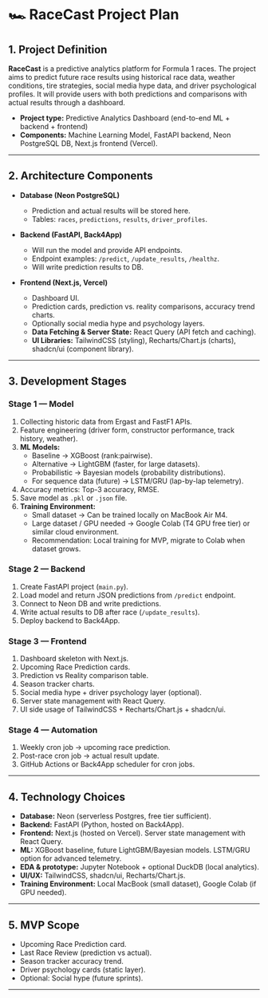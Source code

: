 # 🏎️ RaceCast Project Plan

## 1. Project Definition

**RaceCast** is a predictive analytics platform for Formula 1 races. The project aims to predict future race results using historical race data, weather conditions, tire strategies, social media hype data, and driver psychological profiles. It will provide users with both predictions and comparisons with actual results through a dashboard.

- **Project type:** Predictive Analytics Dashboard (end-to-end ML + backend + frontend)
- **Components:** Machine Learning Model, FastAPI backend, Neon PostgreSQL DB, Next.js frontend (Vercel).

---

## 2. Architecture Components

- **Database (Neon PostgreSQL)**

  - Prediction and actual results will be stored here.
  - Tables: `races`, `predictions`, `results`, `driver_profiles`.

- **Backend (FastAPI, Back4App)**

  - Will run the model and provide API endpoints.
  - Endpoint examples: `/predict`, `/update_results`, `/healthz`.
  - Will write prediction results to DB.

- **Frontend (Next.js, Vercel)**

  - Dashboard UI.
  - Prediction cards, prediction vs. reality comparisons, accuracy trend charts.
  - Optionally social media hype and psychology layers.
  - **Data Fetching & Server State:** React Query (API fetch and caching).
  - **UI Libraries:** TailwindCSS (styling), Recharts/Chart.js (charts), shadcn/ui (component library).

---

## 3. Development Stages

### Stage 1 — Model

1. Collecting historic data from Ergast and FastF1 APIs.
2. Feature engineering (driver form, constructor performance, track history, weather).
3. **ML Models:**
   - Baseline → XGBoost (rank:pairwise).
   - Alternative → LightGBM (faster, for large datasets).
   - Probabilistic → Bayesian models (probability distributions).
   - For sequence data (future) → LSTM/GRU (lap-by-lap telemetry).
4. Accuracy metrics: Top-3 accuracy, RMSE.
5. Save model as `.pkl` or `.json` file.
6. **Training Environment:**
   - Small dataset → Can be trained locally on MacBook Air M4.
   - Large dataset / GPU needed → Google Colab (T4 GPU free tier) or similar cloud environment.
   - Recommendation: Local training for MVP, migrate to Colab when dataset grows.

### Stage 2 — Backend

1. Create FastAPI project (`main.py`).
2. Load model and return JSON predictions from `/predict` endpoint.
3. Connect to Neon DB and write predictions.
4. Write actual results to DB after race (`/update_results`).
5. Deploy backend to Back4App.

### Stage 3 — Frontend

1. Dashboard skeleton with Next.js.
2. Upcoming Race Prediction cards.
3. Prediction vs Reality comparison table.
4. Season tracker charts.
5. Social media hype + driver psychology layer (optional).
6. Server state management with React Query.
7. UI side usage of TailwindCSS + Recharts/Chart.js + shadcn/ui.

### Stage 4 — Automation

1. Weekly cron job → upcoming race prediction.
2. Post-race cron job → actual result update.
3. GitHub Actions or Back4App scheduler for cron jobs.

---

## 4. Technology Choices

- **Database:** Neon (serverless Postgres, free tier sufficient).
- **Backend:** FastAPI (Python, hosted on Back4App).
- **Frontend:** Next.js (hosted on Vercel). Server state management with React Query.
- **ML:** XGBoost baseline, future LightGBM/Bayesian models. LSTM/GRU option for advanced telemetry.
- **EDA & prototype:** Jupyter Notebook + optional DuckDB (local analytics).
- **UI/UX:** TailwindCSS, shadcn/ui, Recharts/Chart.js.
- **Training Environment:** Local MacBook (small dataset), Google Colab (if GPU needed).

---

## 5. MVP Scope

- Upcoming Race Prediction card.
- Last Race Review (prediction vs actual).
- Season tracker accuracy trend.
- Driver psychology cards (static layer).
- Optional: Social hype (future sprints).

---

